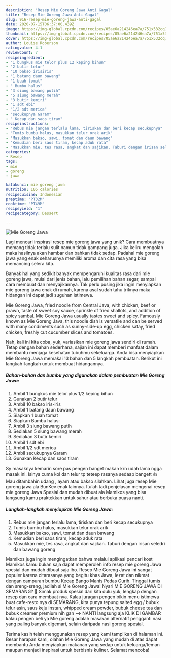 ```yaml
---
description: "Resep Mie Goreng Jawa Anti Gagal"
title: "Resep Mie Goreng Jawa Anti Gagal"
slug: 916-resep-mie-goreng-jawa-anti-gagal
date: 2020-07-15T06:37:00.439Z
image: https://img-global.cpcdn.com/recipes/05ae6a214246ea7a/751x532cq70/mie-goreng-jawa-foto-resep-utama.jpg
thumbnail: https://img-global.cpcdn.com/recipes/05ae6a214246ea7a/751x532cq70/mie-goreng-jawa-foto-resep-utama.jpg
cover: https://img-global.cpcdn.com/recipes/05ae6a214246ea7a/751x532cq70/mie-goreng-jawa-foto-resep-utama.jpg
author: Louise Roberson
ratingvalue: 4.1
reviewcount: 7
recipeingredient:
- "1 bungkus mie telor plus 12 keping bihun"
- "2 butir telur"
- "10 bakso irisiris"
- "1 batang daun bawang"
- "1 buah tomat"
- " Bumbu halus"
- "3 siung bawang putih"
- "5 siung bawang merah"
- "3 butir kemiri"
- "1 sdt ebi"
- "1/2 sdt merica"
- "secukupnya Garam"
- " Kecap dan saos tiram"
recipeinstructions:
- "Rebus mie jangan terlalu lama, tiriskan dan beri kecap secukupnya"
- "Tumis bumbu halus, masukkan telur orak arik"
- "Masukkan bakso, sawi, tomat dan daun bawang"
- "Kemudian beri saos tiram, kecap aduk rata"
- "Masukkan mie, tes rasa, angkat dan sajikan. Taburi dengan irisan seledri dan bawang goreng"
categories:
- Resep
tags:
- mie
- goreng
- jawa

katakunci: mie goreng jawa 
nutrition: 105 calories
recipecuisine: Indonesian
preptime: "PT32M"
cooktime: "PT49M"
recipeyield: "1"
recipecategory: Dessert

---
```



![Mie Goreng Jawa](https://img-global.cpcdn.com/recipes/05ae6a214246ea7a/751x532cq70/mie-goreng-jawa-foto-resep-utama.jpg)

Lagi mencari inspirasi resep mie goreng jawa yang unik? Cara membuatnya memang tidak terlalu sulit namun tidak gampang juga. Jika keliru mengolah maka hasilnya akan hambar dan bahkan tidak sedap. Padahal mie goreng jawa yang enak seharusnya memiliki aroma dan cita rasa yang bisa memancing selera kita.

Banyak hal yang sedikit banyak mempengaruhi kualitas rasa dari mie goreng jawa, mulai dari jenis bahan, lalu pemilihan bahan segar, sampai cara membuat dan menyajikannya. Tak perlu pusing jika ingin menyiapkan mie goreng jawa enak di rumah, karena asal sudah tahu triknya maka hidangan ini dapat jadi suguhan istimewa.

Mie Goreng Jawa, fried noodle from Central Java, with chicken, beef or prawn, taste of sweet soy sauce, sprinkle of fried shallots, and addition of spicy sambal. Mie Goreng Jawa usually tastes sweet and spicy. Famously known as Mie Goreng Java, this noodle dish is versatile and can be served with many condiments such as sunny-side-up egg, chicken satay, fried chicken, freshly cut cucumber slices and tomatoes.


Nah, kali ini kita coba, yuk, variasikan mie goreng jawa sendiri di rumah. Tetap dengan bahan sederhana, sajian ini dapat memberi manfaat dalam membantu menjaga kesehatan tubuhmu sekeluarga. Anda bisa menyiapkan Mie Goreng Jawa memakai 13 bahan dan 5 langkah pembuatan. Berikut ini langkah-langkah untuk membuat hidangannya.

<!--inarticleads1-->

##### Bahan-bahan dan bumbu yang digunakan dalam pembuatan Mie Goreng Jawa:

1. Ambil 1 bungkus mie telor plus 1/2 keping bihun
1. Gunakan 2 butir telur
1. Ambil 10 bakso iris-iris
1. Ambil 1 batang daun bawang
1. Siapkan 1 buah tomat
1. Siapkan  Bumbu halus:
1. Ambil 3 siung bawang putih
1. Sediakan 5 siung bawang merah
1. Sediakan 3 butir kemiri
1. Ambil 1 sdt ebi
1. Ambil 1/2 sdt merica
1. Ambil secukupnya Garam
1. Gunakan  Kecap dan saos tiram


Sy masaknya kemarin sore pas pengen banget makan krn udah lama ngga masak ini. Isinya cuma kol dan telur tp teteep rasanya sedaap bangett 👍 Mau ditambahin udang , ayam atau bakso silahkan. Lihat juga resep Mie goreng jawa ala BunKev enak lainnya. Itulah tadi penjelasan mengenai resep mie goreng Jawa Spesial dan mudah dibuat ala Mamikos yang bisa langsung kamu praktekkan untuk sahur atau berbuka puasa nanti. 

<!--inarticleads2-->

##### Langkah-langkah menyiapkan Mie Goreng Jawa:

1. Rebus mie jangan terlalu lama, tiriskan dan beri kecap secukupnya
1. Tumis bumbu halus, masukkan telur orak arik
1. Masukkan bakso, sawi, tomat dan daun bawang
1. Kemudian beri saos tiram, kecap aduk rata
1. Masukkan mie, tes rasa, angkat dan sajikan. Taburi dengan irisan seledri dan bawang goreng


Mamikos juga ingin mengingatkan bahwa melalui aplikasi pencari kost Mamikos kamu bukan saja dapat memperoleh info resep mie goreng Jawa spesial dan mudah dibuat saja lho. Resep Mie Goreng Jawa ini sangat populer karena citarasanya yang begitu khas Jawa, lezat dan nikmat dengan campuran bumbu Kecap Bango Manis Pedas Gurih. Tinggal tumis dan sreng-sreng, jadilah si Mie Goreng Jawa! Nyari MIE GORENG JAWA DI SEMARANG? 🙂 Simak produk spesial dari kita dulu yuk, lengkap dengan resep dan cara membuat nya. Kalau juragan pengen bikin menu istimewa buat cafe-resto nya di SEMARANG, kita punya tepung salted egg / bubuk telur asin, saus keju instan, whipped cream powder, bubuk cheese tea dan bubuk creamer premium nih gan --&gt; NANTI langsung aja KLIK DI GAMBAR kalau pengen beli ya Mie goreng adalah masakan alternatif pengganti nasi yang paling banyak digemari, selain daripada nasi goreng spesial. 

Terima kasih telah menggunakan resep yang kami tampilkan di halaman ini. Besar harapan kami, olahan Mie Goreng Jawa yang mudah di atas dapat membantu Anda menyiapkan makanan yang sedap untuk keluarga/teman maupun menjadi inspirasi untuk berbisnis kuliner. Selamat mencoba!
